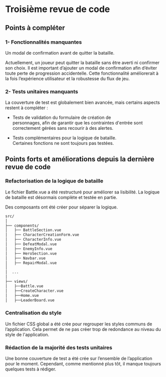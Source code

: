 # **Troisième revue de code**

## **Points à compléter**

### 1- Fonctionnalités manquantes

Un modal de confirmation avant de quitter la bataille.

Actuellement, un joueur peut quitter la bataille sans être averti ni confirmer son choix. Il est important d’ajouter un modal de confirmation afin d’éviter toute perte de progression accidentelle. Cette fonctionnalité améliorerait à la fois l’expérience utilisateur et la robustesse du flux de jeu.

### 2- Tests unitaires manquants

La couverture de test est globalement bien avancée, mais certains aspects restent à compléter :

- Tests de validation du formulaire de création de     
  personnages, afin de garantir que les contraintes d'entrée sont correctement gérées sans recourir à des alertes.

- Tests complémentaires pour la logique de bataille.     
  Certaines fonctions ne sont toujours pas testées.


## **Points forts et améliorations depuis la dernière revue de code**

### Refactorisation de la logique de bataille
Le fichier Battle.vue a été restructuré pour améliorer sa lisibilité. La logique de bataille est désormais complète et testée en partie. 

Des composants ont été créer pour séparer la logique.

```md
src/
│
├── components/
│   ├── BattleSection.vue         
│   ├── CharacterCreationForm.vue          
│   ├── CharacterInfo.vue          
│   ├── DefeatModal.vue        
│   ├── EnemyInfo.vue
│   ├── HeroSection.vue 
│   ├── Navbar.vue
│   ├── RepairModal.vue         
│  
│  ...
│  
├── views/ 
│   ├──Battle.vue
│   ├──CreateCharacter.vue
│   ├──Home.vue
│   ├──LeaderBoard.vue

```

### Centralisation du style
Un fichier CSS global a été crée pour regrouper les styles communs de l’application. Cela permet de ne pas créer trop de redondance au niveau du style de l'application.

### Rédaction de la majorité des tests unitaires
Une bonne couverture de test a été crée sur l’ensemble de l’application pour le moment. Cependant, comme mentionné plus tôt, il manque toujours quelques tests à rédiger.